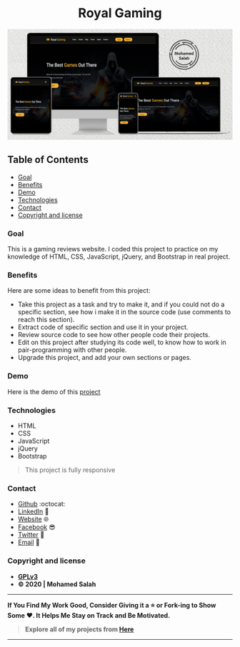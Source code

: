 <h1 align="center">Royal Gaming</h1>

<p align="center">
<img src="Mockup.jpg" alt="Responsive Mockup">
</p>

## Table of Contents

- [Goal](#goal)
- [Benefits](#benefits)
- [Demo](#demo)
- [Technologies](#technologies)
- [Contact](#contact)
- [Copyright and license](#copyright-and-license)

### Goal

This is a gaming reviews website. I coded this project to practice on my knowledge of HTML, CSS, JavaScript, jQuery, and Bootstrap in real project.

### Benefits

Here are some ideas to benefit from this project:

- Take this project as a task and try to make it, and if you could not do a specific section, see how i make it in the source code (use comments to reach this section).
- Extract code of specific section and use it in your project.
- Review source code to see how other people code their projects.
- Edit on this project after studying its code well, to know how to work in pair-programming with other people.
- Upgrade this project, and add your own sections or pages.

### Demo

Here is the demo of this [project](https://salahineo.github.io/Royal-Gaming/)

### Technologies

- HTML
- CSS
- JavaScript
- jQuery
- Bootstrap

> This project is fully responsive

### Contact

- [Github](https://github.com/salahineo) :octocat:
- [LinkedIn](https://linkedin.com/in/salahineo) 💼
- [Website](https://salahineo.github.io/salahineo/) :globe_with_meridians:
- [Facebook](https://facebook.com/salahineo) 😎
- [Twitter](https://twitter.com/salahineo) 🐤
- <a href="mailto:salahineo.work@gmail.com">Email</a> :email:

### Copyright and license

- **[GPLv3](https://www.gnu.org/licenses/gpl-3.0)**
- **© 2020 | Mohamed Salah**

---

**If You Find My Work Good, Consider Giving it a :star: or Fork-ing to Show Some :heart:. It Helps Me Stay on Track and Be Motivated.**

> **Explore all of my projects from [Here](https://github.com/salahineo/Projects-Reference)**

---
